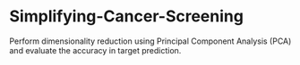 # Simplifying-Cancer-Screening
Perform dimensionality reduction using Principal Component Analysis (PCA) and evaluate the accuracy in target prediction.

